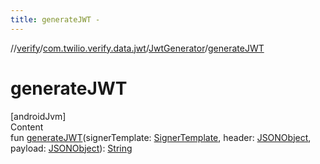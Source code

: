 ```yaml
---
title: generateJWT -
---
```

//[verify](../../index.md)/[com.twilio.verify.data.jwt](../index.md)/[JwtGenerator](index.md)/[generateJWT](generate-j-w-t.md)



# generateJWT  
[androidJvm]  
Content  
fun [generateJWT](generate-j-w-t.md)(signerTemplate: [SignerTemplate](), header: [JSONObject](https://developer.android.com/reference/org/json/JSONObject.html), payload: [JSONObject](https://developer.android.com/reference/org/json/JSONObject.html)): [String](https://kotlinlang.org/api/latest/jvm/stdlib/kotlin/-string/index.html)  




